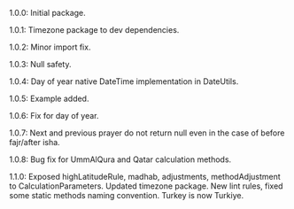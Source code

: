 1.0.0: Initial package.

1.0.1: Timezone package to dev dependencies.

1.0.2: Minor import fix.

1.0.3: Null safety.

1.0.4: Day of year native DateTime implementation in DateUtils.

1.0.5: Example added.

1.0.6: Fix for day of year.

1.0.7: Next and previous prayer do not return null even in the case of before fajr/after isha.

1.0.8: Bug fix for UmmAlQura and Qatar calculation methods.

1.1.0: Exposed highLatitudeRule, madhab, adjustments, methodAdjustment to CalculationParameters. Updated timezone package. New lint rules, fixed some static methods naming convention. Turkey is now Turkiye.

